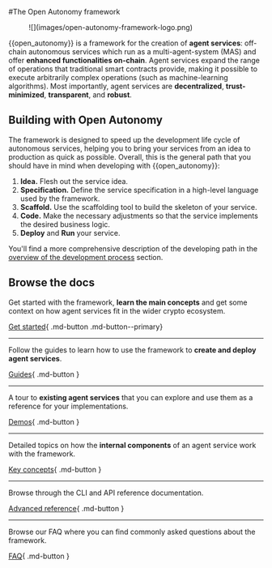 #The Open Autonomy framework

<figure markdown>
![](images/open-autonomy-framework-logo.png)
</figure>


{{open_autonomy}} is a framework for the creation of **agent services**: off-chain
autonomous services which run as a multi-agent-system (MAS) and offer **enhanced functionalities
on-chain**. Agent services expand the range of operations that traditional
smart contracts provide, making it possible to execute arbitrarily complex operations
(such as machine-learning algorithms). Most importantly, agent services are
**decentralized**, **trust-minimized**, **transparent**, and **robust**.


## Building with Open Autonomy

The framework is designed to speed up the development life cycle of autonomous services, helping you to bring your services from an idea to production as quick as possible. Overall, this is the general path that you should have in mind when developing with {{open_autonomy}}:

1. **Idea.** Flesh out the service idea.
2. **Specification.** Define the service specification in a high-level language used by the framework. 
3. **Scaffold.** Use the scaffolding tool to build the skeleton of your service.
4. **Code.** Make the necessary adjustments so that the service implements the desired business logic.
5. **Deploy** and **Run** your service.

You'll find a more comprehensive description of the developing path in the [overview of the development process](guides/overview_of_the_development_process.md) section.





## Browse the docs

Get started with the framework, **learn the main concepts** and get some context on how agent services
fit in the wider crypto ecosystem.

[Get started](./get_started/what_is_the_open_autonomy_framework.md){ .md-button .md-button--primary}

------

Follow the guides to learn how to use the framework to **create and deploy agent services**.

[Guides](./guides/index.md){ .md-button }

------

A tour to **existing agent services** that you can explore and use them as a reference
for your implementations.

[Demos](./demos/index.md){ .md-button }

------

Detailed topics on how the **internal components** of an agent service work with the
framework.


[Key concepts](./key_concepts/index.md){ .md-button }

------

Browse through the CLI and API reference documentation.

[Advanced reference](./advanced_reference/index.md){ .md-button }


------

Browse our FAQ where you can find commonly asked questions about the framework.

[FAQ](./questions-and-answers.md){ .md-button }
